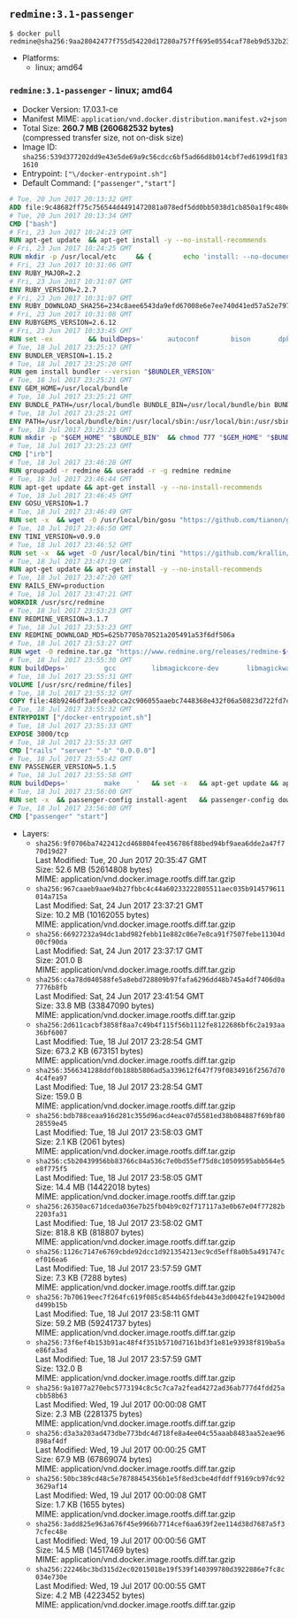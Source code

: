 ## `redmine:3.1-passenger`

```console
$ docker pull redmine@sha256:9aa28042477f755d54220d17280a757ff695e0554caf78eb9d532b23c0719cda
```

-	Platforms:
	-	linux; amd64

### `redmine:3.1-passenger` - linux; amd64

-	Docker Version: 17.03.1-ce
-	Manifest MIME: `application/vnd.docker.distribution.manifest.v2+json`
-	Total Size: **260.7 MB (260682532 bytes)**  
	(compressed transfer size, not on-disk size)
-	Image ID: `sha256:539d377202dd9e43e5de69a9c56cdcc6bf5ad66d8b014cbf7ed6199d1f831610`
-	Entrypoint: `["\/docker-entrypoint.sh"]`
-	Default Command: `["passenger","start"]`

```dockerfile
# Tue, 20 Jun 2017 20:13:32 GMT
ADD file:9c48682ff75c756544d4491472081a078edf5dd0bb5038d1cb850a1f9c480e3e in / 
# Tue, 20 Jun 2017 20:13:34 GMT
CMD ["bash"]
# Fri, 23 Jun 2017 10:24:23 GMT
RUN apt-get update 	&& apt-get install -y --no-install-recommends 		bzip2 		ca-certificates 		libffi-dev 		libgdbm3 		libssl-dev 		libyaml-dev 		procps 		zlib1g-dev 	&& rm -rf /var/lib/apt/lists/*
# Fri, 23 Jun 2017 10:24:25 GMT
RUN mkdir -p /usr/local/etc 	&& { 		echo 'install: --no-document'; 		echo 'update: --no-document'; 	} >> /usr/local/etc/gemrc
# Fri, 23 Jun 2017 10:31:06 GMT
ENV RUBY_MAJOR=2.2
# Fri, 23 Jun 2017 10:31:07 GMT
ENV RUBY_VERSION=2.2.7
# Fri, 23 Jun 2017 10:31:07 GMT
ENV RUBY_DOWNLOAD_SHA256=234c8aee6543da9efd67008e6e7ee740d41ed57a52e797f65043c3b5ec3bcb53
# Fri, 23 Jun 2017 10:31:08 GMT
ENV RUBYGEMS_VERSION=2.6.12
# Fri, 23 Jun 2017 10:33:45 GMT
RUN set -ex 		&& buildDeps=' 		autoconf 		bison 		dpkg-dev 		gcc 		libbz2-dev 		libgdbm-dev 		libglib2.0-dev 		libncurses-dev 		libreadline-dev 		libxml2-dev 		libxslt-dev 		make 		ruby 		wget 		xz-utils 	' 	&& apt-get update 	&& apt-get install -y --no-install-recommends $buildDeps 	&& rm -rf /var/lib/apt/lists/* 		&& wget -O ruby.tar.xz "https://cache.ruby-lang.org/pub/ruby/${RUBY_MAJOR%-rc}/ruby-$RUBY_VERSION.tar.xz" 	&& echo "$RUBY_DOWNLOAD_SHA256 *ruby.tar.xz" | sha256sum -c - 		&& mkdir -p /usr/src/ruby 	&& tar -xJf ruby.tar.xz -C /usr/src/ruby --strip-components=1 	&& rm ruby.tar.xz 		&& cd /usr/src/ruby 		&& { 		echo '#define ENABLE_PATH_CHECK 0'; 		echo; 		cat file.c; 	} > file.c.new 	&& mv file.c.new file.c 		&& autoconf 	&& gnuArch="$(dpkg-architecture --query DEB_BUILD_GNU_TYPE)" 	&& ./configure 		--build="$gnuArch" 		--disable-install-doc 		--enable-shared 	&& make -j "$(nproc)" 	&& make install 		&& apt-get purge -y --auto-remove $buildDeps 	&& cd / 	&& rm -r /usr/src/ruby 		&& gem update --system "$RUBYGEMS_VERSION"
# Tue, 18 Jul 2017 23:25:17 GMT
ENV BUNDLER_VERSION=1.15.2
# Tue, 18 Jul 2017 23:25:20 GMT
RUN gem install bundler --version "$BUNDLER_VERSION"
# Tue, 18 Jul 2017 23:25:21 GMT
ENV GEM_HOME=/usr/local/bundle
# Tue, 18 Jul 2017 23:25:21 GMT
ENV BUNDLE_PATH=/usr/local/bundle BUNDLE_BIN=/usr/local/bundle/bin BUNDLE_SILENCE_ROOT_WARNING=1 BUNDLE_APP_CONFIG=/usr/local/bundle
# Tue, 18 Jul 2017 23:25:21 GMT
ENV PATH=/usr/local/bundle/bin:/usr/local/sbin:/usr/local/bin:/usr/sbin:/usr/bin:/sbin:/bin
# Tue, 18 Jul 2017 23:25:23 GMT
RUN mkdir -p "$GEM_HOME" "$BUNDLE_BIN" 	&& chmod 777 "$GEM_HOME" "$BUNDLE_BIN"
# Tue, 18 Jul 2017 23:25:23 GMT
CMD ["irb"]
# Tue, 18 Jul 2017 23:46:28 GMT
RUN groupadd -r redmine && useradd -r -g redmine redmine
# Tue, 18 Jul 2017 23:46:44 GMT
RUN apt-get update && apt-get install -y --no-install-recommends 		ca-certificates 		wget 	&& rm -rf /var/lib/apt/lists/*
# Tue, 18 Jul 2017 23:46:45 GMT
ENV GOSU_VERSION=1.7
# Tue, 18 Jul 2017 23:46:49 GMT
RUN set -x 	&& wget -O /usr/local/bin/gosu "https://github.com/tianon/gosu/releases/download/$GOSU_VERSION/gosu-$(dpkg --print-architecture)" 	&& wget -O /usr/local/bin/gosu.asc "https://github.com/tianon/gosu/releases/download/$GOSU_VERSION/gosu-$(dpkg --print-architecture).asc" 	&& export GNUPGHOME="$(mktemp -d)" 	&& gpg --keyserver ha.pool.sks-keyservers.net --recv-keys B42F6819007F00F88E364FD4036A9C25BF357DD4 	&& gpg --batch --verify /usr/local/bin/gosu.asc /usr/local/bin/gosu 	&& rm -r "$GNUPGHOME" /usr/local/bin/gosu.asc 	&& chmod +x /usr/local/bin/gosu 	&& gosu nobody true
# Tue, 18 Jul 2017 23:46:50 GMT
ENV TINI_VERSION=v0.9.0
# Tue, 18 Jul 2017 23:46:52 GMT
RUN set -x 	&& wget -O /usr/local/bin/tini "https://github.com/krallin/tini/releases/download/$TINI_VERSION/tini" 	&& wget -O /usr/local/bin/tini.asc "https://github.com/krallin/tini/releases/download/$TINI_VERSION/tini.asc" 	&& export GNUPGHOME="$(mktemp -d)" 	&& gpg --keyserver ha.pool.sks-keyservers.net --recv-keys 6380DC428747F6C393FEACA59A84159D7001A4E5 	&& gpg --batch --verify /usr/local/bin/tini.asc /usr/local/bin/tini 	&& rm -r "$GNUPGHOME" /usr/local/bin/tini.asc 	&& chmod +x /usr/local/bin/tini 	&& tini -h
# Tue, 18 Jul 2017 23:47:19 GMT
RUN apt-get update && apt-get install -y --no-install-recommends 		imagemagick 		libmysqlclient18 		libpq5 		libsqlite3-0 				bzr 		git 		mercurial 		openssh-client 		subversion 	&& rm -rf /var/lib/apt/lists/*
# Tue, 18 Jul 2017 23:47:20 GMT
ENV RAILS_ENV=production
# Tue, 18 Jul 2017 23:47:21 GMT
WORKDIR /usr/src/redmine
# Tue, 18 Jul 2017 23:53:23 GMT
ENV REDMINE_VERSION=3.1.7
# Tue, 18 Jul 2017 23:53:23 GMT
ENV REDMINE_DOWNLOAD_MD5=625b7705b70521a205491a53f6df506a
# Tue, 18 Jul 2017 23:53:27 GMT
RUN wget -O redmine.tar.gz "https://www.redmine.org/releases/redmine-${REDMINE_VERSION}.tar.gz" 	&& echo "$REDMINE_DOWNLOAD_MD5 redmine.tar.gz" | md5sum -c - 	&& tar -xvf redmine.tar.gz --strip-components=1 	&& rm redmine.tar.gz files/delete.me log/delete.me 	&& mkdir -p tmp/pdf public/plugin_assets 	&& chown -R redmine:redmine ./
# Tue, 18 Jul 2017 23:55:30 GMT
RUN buildDeps=' 		gcc 		libmagickcore-dev 		libmagickwand-dev 		libmysqlclient-dev 		libpq-dev 		libsqlite3-dev 		make 		patch 	' 	&& set -ex 	&& apt-get update && apt-get install -y $buildDeps --no-install-recommends 	&& rm -rf /var/lib/apt/lists/* 	&& bundle install --without development test 	&& for adapter in mysql2 postgresql sqlite3; do 		echo "$RAILS_ENV:" > ./config/database.yml; 		echo "  adapter: $adapter" >> ./config/database.yml; 		bundle install --without development test; 		cp Gemfile.lock "Gemfile.lock.${adapter}"; 	done 	&& rm ./config/database.yml 	&& apt-get purge -y --auto-remove $buildDeps
# Tue, 18 Jul 2017 23:55:31 GMT
VOLUME [/usr/src/redmine/files]
# Tue, 18 Jul 2017 23:55:32 GMT
COPY file:48b9246df3a0fcea0cca2c906055aaebc7448368e432f06a50823d722fd7c9ce in / 
# Tue, 18 Jul 2017 23:55:32 GMT
ENTRYPOINT ["/docker-entrypoint.sh"]
# Tue, 18 Jul 2017 23:55:33 GMT
EXPOSE 3000/tcp
# Tue, 18 Jul 2017 23:55:33 GMT
CMD ["rails" "server" "-b" "0.0.0.0"]
# Tue, 18 Jul 2017 23:55:42 GMT
ENV PASSENGER_VERSION=5.1.5
# Tue, 18 Jul 2017 23:55:58 GMT
RUN buildDeps=' 		make 	' 	&& set -x 	&& apt-get update && apt-get install -y --no-install-recommends $buildDeps && rm -rf /var/lib/apt/lists/* 	&& gem install passenger --version "$PASSENGER_VERSION" 	&& apt-get purge -y --auto-remove $buildDeps
# Tue, 18 Jul 2017 23:56:00 GMT
RUN set -x 	&& passenger-config install-agent 	&& passenger-config download-nginx-engine
# Tue, 18 Jul 2017 23:56:00 GMT
CMD ["passenger" "start"]
```

-	Layers:
	-	`sha256:9f0706ba7422412cd468804fee456786f88bed94bf9aea6dde2a47f770d19d27`  
		Last Modified: Tue, 20 Jun 2017 20:35:47 GMT  
		Size: 52.6 MB (52614808 bytes)  
		MIME: application/vnd.docker.image.rootfs.diff.tar.gzip
	-	`sha256:967caaeb9aae94b27fbbc4c44a60233222805511aec035b914579611014a715a`  
		Last Modified: Sat, 24 Jun 2017 23:37:21 GMT  
		Size: 10.2 MB (10162055 bytes)  
		MIME: application/vnd.docker.image.rootfs.diff.tar.gzip
	-	`sha256:66927232a94dc1abd982febb11e882c06e7e8ca91f7507febe11304d00cf90da`  
		Last Modified: Sat, 24 Jun 2017 23:37:17 GMT  
		Size: 201.0 B  
		MIME: application/vnd.docker.image.rootfs.diff.tar.gzip
	-	`sha256:c4a78d040588fe5a8ebd728809b97fafa6296dd48b745a4df7406d0a7776b8fb`  
		Last Modified: Sat, 24 Jun 2017 23:41:54 GMT  
		Size: 33.8 MB (33847090 bytes)  
		MIME: application/vnd.docker.image.rootfs.diff.tar.gzip
	-	`sha256:2d611cacbf3858f8aa7c49b4f115f56b1112fe8122686bf6c2a193aa36bf6007`  
		Last Modified: Tue, 18 Jul 2017 23:28:54 GMT  
		Size: 673.2 KB (673151 bytes)  
		MIME: application/vnd.docker.image.rootfs.diff.tar.gzip
	-	`sha256:3566341288ddf0b188b5806ad5a339612f647f79f0834916f2567d704c4fea97`  
		Last Modified: Tue, 18 Jul 2017 23:28:54 GMT  
		Size: 159.0 B  
		MIME: application/vnd.docker.image.rootfs.diff.tar.gzip
	-	`sha256:bdb788ceaa916d281c355d96acd4eac07d5581ed38b084887f69bf8028559e45`  
		Last Modified: Tue, 18 Jul 2017 23:58:03 GMT  
		Size: 2.1 KB (2061 bytes)  
		MIME: application/vnd.docker.image.rootfs.diff.tar.gzip
	-	`sha256:c5b20439956bb83766c84a536c7e0bd55ef75d8c10509595abb564e5e8f775f5`  
		Last Modified: Tue, 18 Jul 2017 23:58:05 GMT  
		Size: 14.4 MB (14422018 bytes)  
		MIME: application/vnd.docker.image.rootfs.diff.tar.gzip
	-	`sha256:26350ac671dceda036e7b25fb04b9c02f717117a3e0b67e04f77282b2203fa31`  
		Last Modified: Tue, 18 Jul 2017 23:58:02 GMT  
		Size: 818.8 KB (818807 bytes)  
		MIME: application/vnd.docker.image.rootfs.diff.tar.gzip
	-	`sha256:1126c7147e6769cbde92dcc1d921354213ec9cd5eff8a0b5a491747cef016ea6`  
		Last Modified: Tue, 18 Jul 2017 23:57:59 GMT  
		Size: 7.3 KB (7288 bytes)  
		MIME: application/vnd.docker.image.rootfs.diff.tar.gzip
	-	`sha256:7b70619eec7f264fc619f085c8544b65fdeb443e3d0042fe1942b00dd499b15b`  
		Last Modified: Tue, 18 Jul 2017 23:58:11 GMT  
		Size: 59.2 MB (59241737 bytes)  
		MIME: application/vnd.docker.image.rootfs.diff.tar.gzip
	-	`sha256:73f6ef4b153b91ac48f4f351b5710d7161bd3f1e81e93938f819ba5ae86fa3ad`  
		Last Modified: Tue, 18 Jul 2017 23:57:59 GMT  
		Size: 132.0 B  
		MIME: application/vnd.docker.image.rootfs.diff.tar.gzip
	-	`sha256:9a1077a270ebc5773194c8c5c7ca7a2fead4272ad36ab777d4fdd25acbb58b63`  
		Last Modified: Wed, 19 Jul 2017 00:00:08 GMT  
		Size: 2.3 MB (2281375 bytes)  
		MIME: application/vnd.docker.image.rootfs.diff.tar.gzip
	-	`sha256:d3a3a203ad473dbe773bdc4d718fe8a4ee04c55aaab8483aa52eae96898af4df`  
		Last Modified: Wed, 19 Jul 2017 00:00:25 GMT  
		Size: 67.9 MB (67869074 bytes)  
		MIME: application/vnd.docker.image.rootfs.diff.tar.gzip
	-	`sha256:50bc389cd48c5e78788454356b1e5f8ed3cbe4dfddff9169cb97dc923629af14`  
		Last Modified: Wed, 19 Jul 2017 00:00:08 GMT  
		Size: 1.7 KB (1655 bytes)  
		MIME: application/vnd.docker.image.rootfs.diff.tar.gzip
	-	`sha256:3add825e963a676f45e9966b7714cef6aa639f2ee114d38d7687a5f37cfec48e`  
		Last Modified: Wed, 19 Jul 2017 00:00:56 GMT  
		Size: 14.5 MB (14517469 bytes)  
		MIME: application/vnd.docker.image.rootfs.diff.tar.gzip
	-	`sha256:22246bc3bd315d2ec02015018e19f539f140399780d3922886e7fc8c034e730e`  
		Last Modified: Wed, 19 Jul 2017 00:00:55 GMT  
		Size: 4.2 MB (4223452 bytes)  
		MIME: application/vnd.docker.image.rootfs.diff.tar.gzip
